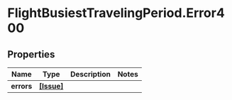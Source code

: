 # FlightBusiestTravelingPeriod.Error400

## Properties

Name | Type | Description | Notes
------------ | ------------- | ------------- | -------------
**errors** | [**[Issue]**](Issue.md) |  | 


